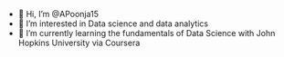 - 👋 Hi, I’m @APoonja15
- 👀 I’m interested in Data science and data analytics 
- 🌱 I’m currently learning the fundamentals of Data Science with John Hopkins University via Coursera


<!---
APoonja15/APoonja15 is a ✨ special ✨ repository because its `README.md` (this file) appears on your GitHub profile.
You can click the Preview link to take a look at your changes.
--->
